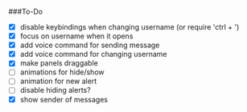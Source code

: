 ###To-Do
-[x] disable keybindings when changing username (or require 'ctrl + ')
-[x] focus on username when it opens
-[x] add voice command for sending message
-[x] add voice command for changing username
-[x] make panels draggable
-[ ] animations for hide/show
-[ ] animation for new alert
-[ ] disable hiding alerts?
-[x] show sender of messages
